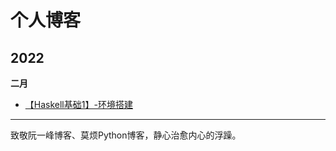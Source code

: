 # 个人博客


## 2022

**二月**
- [【Haskell基础1】-环境搭建](./docs/page-1.md)

---

致敬阮一峰博客、莫烦Python博客，静心治愈内心的浮躁。